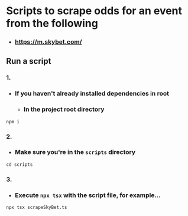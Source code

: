 # Scripts to scrape odds for an event from the following
- ### https://m.skybet.com/

## Run a script
### 1.
- ### If you haven't already installed dependencies in root
	- ### In the project root directory
```
npm i
```

### 2.
- ### Make sure you're in the `scripts` directory
```
cd scripts
```

### 3.
- ### Execute `npx tsx` with the script file, for example...
```
npx tsx scrapeSkyBet.ts
```